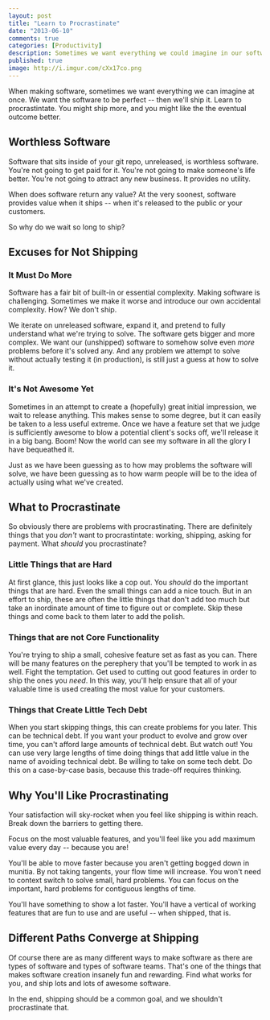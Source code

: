 ```yaml
---
layout: post
title: "Learn to Procrastinate"
date: "2013-06-10"
comments: true
categories: [Productivity]
description: Sometimes we want everything we could imagine in our software at once.  Learn to procrastinate what is less important.
published: true
image: http://i.imgur.com/cXx17co.png
---
```


When making software, sometimes we want everything we can imagine at once.  We want the software to be perfect -- then we'll ship it.  Learn to procrastintate.  You might ship more, and you might like the the eventual outcome better.

<!--more-->

## Worthless Software

Software that sits inside of your git repo, unreleased, is worthless software.  You're not going to get paid for it.  You're not going to make someone's life better.  You're not going to attract any new business.  It provides no utility.  

When does software return any value?  At the very soonest, software provides value when it ships -- when it's released to the public or your customers.  

So why do we wait so long to ship?

## Excuses for Not Shipping

### It Must Do More

Software has a fair bit of built-in or essential complexity.  Making software is challenging.  Sometimes we make it worse and introduce our own accidental complexity.  How?  We don't ship.  

We iterate on unreleased software, expand it, and pretend to fully understand what we're trying to solve.  The software gets bigger and more complex.  We want our (unshipped) software to somehow solve even *more* problems before it's solved any.  And any problem we attempt to solve without actually testing it (in production), is still just a guess at how to solve it.

### It's Not Awesome Yet

Sometimes in an attempt to create a (hopefully) great initial impression, we wait to release anything.  This makes sense to some degree, but it can easily be taken to a less useful extreme.  Once we have a feature set that we judge is sufficiently awesome to blow a potential client's socks off, we'll release it in a big bang.  Boom!  Now the world can see my software in all the glory I have bequeathed it.  

Just as we have been guessing as to how may problems the software will solve, we have been guessing as to how warm people will be to the idea of actually using what we've created.  

## What to Procrastinate

So obviously there are problems with procrastinating.  There are definitely things that you *don't* want to procrastintate: working, shipping, asking for payment.  What *should* you procrastinate?

### Little Things that are Hard

At first glance, this just looks like a cop out.  You *should* do the important things that are hard.  Even the small things can add a nice touch.  But in an effort to ship, these are often the little things that don't add too much but take an inordinate amount of time to figure out or complete.  Skip these things and come back to them later to add the polish.  

### Things that are not Core Functionality

You're trying to ship a small, cohesive feature set as fast as you can.  There will be many features on the perephery that you'll be tempted to work in as well.  Fight the temptation.  Get used to cutting out good features in order to ship the ones you *need*.  In this way, you'll help ensure that all of your valuable time is used creating the most value for your customers.

### Things that Create Little Tech Debt

When you start skipping things, this can create problems for you later.  This can be technical debt.  If you want your product to evolve and grow over time, you can't afford large amounts of technical debt.  But watch out!  You can use very large lengths of time doing things that add little value in the name of avoiding technical debt.  Be willing to take on some tech debt.  Do this on a case-by-case basis, because this trade-off requires thinking.

## Why You'll Like Procrastinating

Your satisfaction will sky-rocket when you feel like shipping is within reach.  Break down the barriers to getting there.  

Focus on the most valuable features, and you'll feel like you add maximum value every day -- because you are!

You'll be able to move faster because you aren't getting bogged down in munitia.  By not taking tangents, your flow time will increase.  You won't need to context switch to solve small, hard problems.  You can focus on the important, hard problems for contiguous lengths of time.

You'll have something to show a lot faster.  You'll have a vertical of working features that are fun to use and are useful -- when shipped, that is.

## Different Paths Converge at Shipping

Of course there are as many different ways to make software as there are types of software and types of software teams.  That's one of the things that makes software creation insanely fun and rewarding.  Find what works for you, and ship lots and lots of awesome software.  

In the end, shipping should be a common goal, and we shouldn't procrastinate that.

